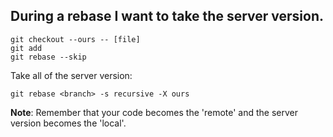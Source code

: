 ## During a rebase I want to take the server version.

```
git checkout --ours -- [file]
git add  
git rebase --skip  
```

Take all of the server version:

```
git rebase <branch> -s recursive -X ours
```

__Note__: Remember that your code becomes the 'remote' and the server version becomes the 'local'.
